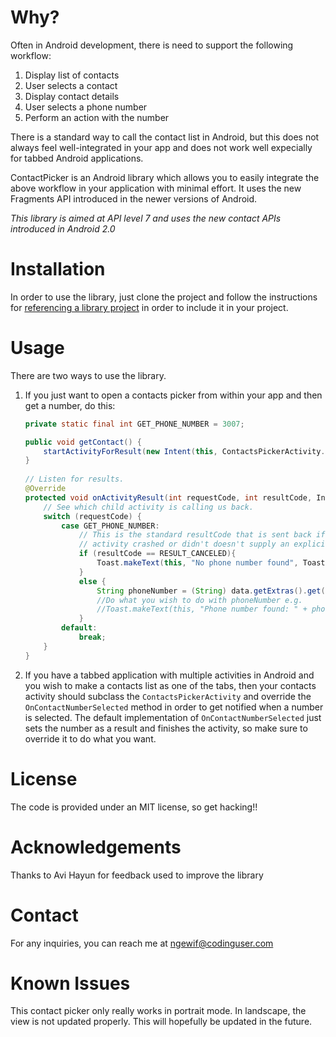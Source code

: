 # Why?

Often in Android development, there is need to support the following workflow:

1. Display list of contacts
2. User selects a contact
3. Display contact details
4. User selects a phone number
5. Perform an action with the number

There is a standard way to call the contact list in Android, but this does not 
always feel well-integrated in your app and does not work well expecially for tabbed
Android applications. 

ContactPicker is an Android library which allows you to easily integrate the above
workflow in your application with minimal effort. It uses the new Fragments API
introduced in the newer versions of Android.

*This library is aimed at API level 7 and uses the new contact APIs introduced in Android 2.0*


# Installation

In order to use the library, just clone the project and follow the instructions for
[referencing a library project](http://developer.android.com/guide/developing/projects/projects-eclipse.html#ReferencingLibraryProject)
in order to include it in your project.

# Usage

There are two ways to use the library. 

1. If you just want to open a contacts picker from within your app and then get a number, 
   do this:

	```java
	private static final int GET_PHONE_NUMBER = 3007;
	
	public void getContact() {
		startActivityForResult(new Intent(this, ContactsPickerActivity.class), GET_PHONE_NUMBER);
	}
		
	// Listen for results.
	@Override  
	protected void onActivityResult(int requestCode, int resultCode, Intent data){
	    // See which child activity is calling us back.
	    switch (requestCode) {
	        case GET_PHONE_NUMBER:
	            // This is the standard resultCode that is sent back if the
	            // activity crashed or didn't doesn't supply an explicit result.
	        	if (resultCode == RESULT_CANCELED){
	            	Toast.makeText(this, "No phone number found", Toast.LENGTH_SHORT).show();
	            } 
	            else {
	            	String phoneNumber = (String) data.getExtras().get(ContactsPickerActivity.KEY_PHONE_NUMBER);  
	                //Do what you wish to do with phoneNumber e.g.
	                //Toast.makeText(this, "Phone number found: " + phoneNumber , Toast.LENGTH_SHORT).show();
	            }
	        default:
	            break;
	    }
	}
	
	```

2. If you have a tabbed application with multiple activities in Android and you 
   wish to make a contacts list as one of the tabs, then your contacts activity should 
   subclass the `ContactsPickerActivity` and override the `OnContactNumberSelected` method 
   in order to get notified when a number is selected. The default implementation of
   `OnContactNumberSelected` just sets the number as a result and finishes the activity, 
   so make sure to override it to do what you want. 

# License
The code is provided under an MIT license, so get hacking!!

# Acknowledgements
Thanks to Avi Hayun for feedback used to improve the library

# Contact
For any inquiries, you can reach me at ngewif@codinguser.com

# Known Issues
This contact picker only really works in portrait mode. 
In landscape, the view is not updated properly. This will hopefully be updated in the future.


